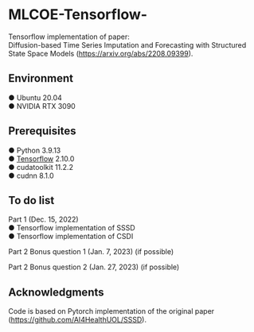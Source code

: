 # MLCOE-Tensorflow-
Tensorflow implementation of paper:  
Diffusion-based Time Series Imputation and Forecasting with Structured State Space Models (https://arxiv.org/abs/2208.09399).  
## Environment
● Ubuntu 20.04  
● NVIDIA RTX 3090
## Prerequisites
● Python 3.9.13  
● [Tensorflow](https://pytorch.org/) 2.10.0  
● cudatoolkit 11.2.2  
● cudnn 8.1.0 

## To do list
Part 1 (Dec. 15, 2022)  
● Tensorflow implementation of SSSD  
● Tensorflow implementation of CSDI   

Part 2 Bonus question 1 (Jan. 7, 2023) (if possible)

Part 2 Bonus question 2 (Jan. 27, 2023) (if possible)




## Acknowledgments 
Code is based on Pytorch implementation of the original paper (https://github.com/AI4HealthUOL/SSSD).
